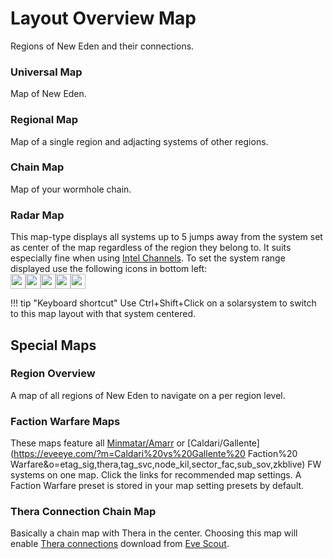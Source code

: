 # Layout Overview Map
Regions of New Eden and their connections.

### Universal Map
Map of New Eden.

### Regional Map
Map of a single region and adjacting systems of other regions.

### Chain Map
Map of your wormhole chain.

### Radar Map
This map-type displays all systems up to 5 jumps away from the system set as center of the map regardless of the region they belong to. It suits especially fine when using [Intel Channels](https://eveeye.readthedocs.io/en/latest/sharing/intel-channels/).
To set the system range displayed use the following icons in bottom left:<br>
<img src="https://raw.githubusercontent.com/Risingson/eedocs/master/docs/images/5.png" width="24" height="24" ><img src="https://raw.githubusercontent.com/Risingson/eedocs/master/docs/images/4.png" width="24" height="24" ><img src="https://raw.githubusercontent.com/Risingson/eedocs/master/docs/images/3.png" width="24" height="24" ><img src="https://raw.githubusercontent.com/Risingson/eedocs/master/docs/images/2.png" width="24" height="24" ><img src="https://raw.githubusercontent.com/Risingson/eedocs/master/docs/images/1.png" width="24" height="24" ><br>

!!! tip "Keyboard shortcut"
    Use Ctrl+Shift+Click on a solarsystem to switch to this map layout with that system centered.
    
## Special Maps

### Region Overview
A map of all regions of New Eden to navigate on a per region level.

### Faction Warfare Maps
These maps feature all [Minmatar/Amarr](https://eveeye.com/?m=Minmatar%20vs%20Amarr%20Faction%20Warfare&o=etag_sig,thera,tag_svc,node_kil,sector_fac,sub_sov,zkblive) or [Caldari/Gallente](https://eveeye.com/?m=Caldari%20vs%20Gallente%20 Faction%20 Warfare&o=etag_sig,thera,tag_svc,node_kil,sector_fac,sub_sov,zkblive) FW systems on one map. Click the links for recommended map settings. A Faction Warfare preset is stored in your map setting presets by default.

### Thera Connection Chain Map
Basically a chain map with Thera in the center. Choosing this map will enable [Thera connections](https://eveeye.readthedocs.io/en/latest/map/misc/#Thera-Connections) download from [Eve Scout](https://www.eve-scout.com/).

<!--stackedit_data:
eyJoaXN0b3J5IjpbMzM4MDI1NzE3LC00NTMzMTU1OTksLTIwNz
k5ODkzOTUsLTEzNjAzOTI1NjEsLTg5MTI3MDM2MywxNTExMTgy
MjI1LC00NTAyMzYyODIsOTE4NTM0NDc0LDE0NTk0ODEzMjYsLT
EyNTQ4MjE3MjddfQ==
-->